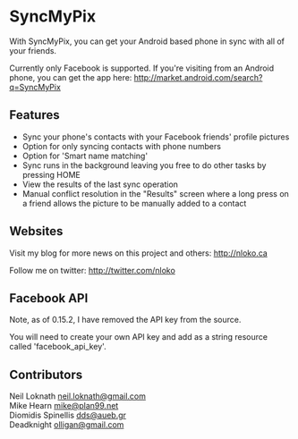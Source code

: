 SyncMyPix
=========

With SyncMyPix, you can get your Android based phone in sync with all of your friends.

Currently only Facebook is supported. If you're visiting from an Android phone,
you can get the app here: http://market.android.com/search?q=SyncMyPix

Features
--------

- Sync your phone's contacts with your Facebook friends' profile pictures
- Option for only syncing contacts with phone numbers
- Option for 'Smart name matching'  
- Sync runs in the background leaving you free to do other tasks by pressing HOME
- View the results of the last sync operation 
- Manual conflict resolution in the "Results" screen where a long press on a friend allows the picture to be manually added to a contact

Websites
--------

Visit my blog for more news on this project and others: 
http://nloko.ca

Follow me on twitter:
http://twitter.com/nloko

Facebook API
------------

Note, as of 0.15.2, I have removed the API key from the source.  

You will need to create your own API key and add as a string resource
called 'facebook_api_key'.

Contributors
------------

Neil Loknath <neil.loknath@gmail.com>  
Mike Hearn <mike@plan99.net>  
Diomidis Spinellis <dds@aueb.gr>  
Deadknight <olligan@gmail.com>
